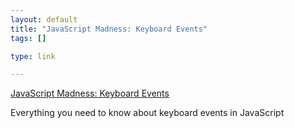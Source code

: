 ```yaml
--- 
layout: default
title: "JavaScript Madness: Keyboard Events"
tags: []

type: link

---
```

<a href="http://unixpapa.com/js/key.html">JavaScript Madness: Keyboard Events</a>

Everything you need to know about keyboard events in JavaScript
